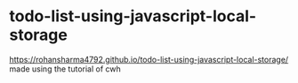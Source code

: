 # todo-list-using-javascript-local-storage
https://rohansharma4792.github.io/todo-list-using-javascript-local-storage/
made using the tutorial of cwh 
